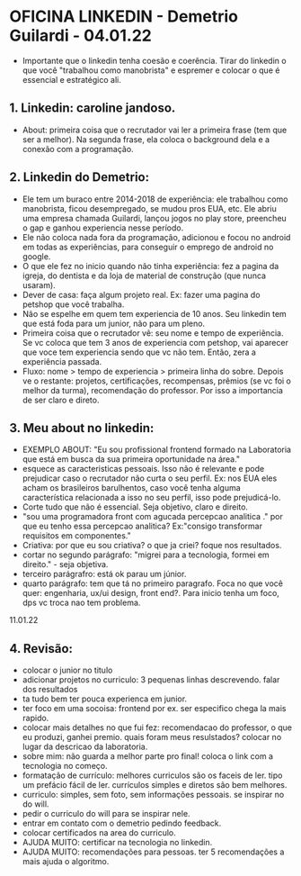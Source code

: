 # OFICINA LINKEDIN - Demetrio Guilardi - 04.01.22

- Importante que o linkedin tenha coesão e coerência. Tirar do linkedin o que você "trabalhou como manobrista" e espremer e colocar o que é essencial e estratégico ali.

## 1. Linkedin: caroline jandoso.

- About: primeira coisa que o recrutador vai ler a primeira frase (tem que ser a melhor).
Na segunda frase, ela coloca o background dela e a conexão com a programação.

## 2. Linkedin do Demetrio:

- Ele tem um buraco entre 2014-2018 de experiência: ele trabalhou como manobrista, ficou desempregado, se mudou pros EUA, etc. Ele abriu uma empresa chamada Guilardi, lançou jogos no play store, preencheu o gap e ganhou experiencia nesse período.
- Ele não coloca nada fora da programação, adicionou e focou no android em todas as experiências, para conseguir o emprego de android no google.
- O que ele fez no inicio quando não tinha experiência: fez a pagina da igreja, do dentista e da loja de material de construção (que nunca usaram).
- Dever de casa: faça algum projeto real. Ex: fazer uma pagina do petshop que você trabalha.
- Não se espelhe em quem tem experiencia de 10 anos. Seu linkedin tem que está foda para um junior, não para um pleno. 
- Primeira coisa que o recrutador vê: seu nome e tempo de experiência. Se vc coloca que tem 3 anos de experiencia com petshop, vai aparecer que voce tem experiencia sendo que vc não tem. Então, zera a experiência passada.
- Fluxo: nome > tempo de experiencia > primeira linha do sobre. Depois ve o restante: projetos, certificações, recompensas, prêmios (se vc foi o melhor da turma), recomendação do professor. Por isso a importancia de ser claro e direto.

## 3.  Meu about no linkedin:
- EXEMPLO ABOUT: "Eu sou profissional frontend formado na Laboratoria que está em busca da sua primeira oportunidade na área."
- esquece as caracteristicas pessoais. Isso não é relevante e pode prejudicar caso o recrutador não curta o seu perfil. Ex: nos EUA eles acham os brasileiros barulhentos, caso você tenha alguma característica relacionada a isso no seu perfil, isso pode prejudicá-lo.
- Corte tudo que não é essencial. Seja objetivo, claro e direito.
- "sou uma programadora front com agucada percepcao analitica ." por que eu tenho essa percepcao analitica? Ex:"consigo transformar requisitos em 
componentes."
- Criativa: por que eu sou criativa? o que ja criei? foque nos resultados.
- cortar no segundo parágrafo: "migrei para a tecnologia, formei em direito." - seja objetiva.
- terceiro parágrafro: está ok parau um júnior.
- quarto parágrafo: tem que tá no primeiro paragrafo. Foca no que você quer: engenharia, ux/ui design, front end?. Para inicio tenha um foco, dps vc troca nao tem problema.

11.01.22

## 4. Revisão:
- colocar o junior no titulo
- adicionar projetos no curriculo: 3 pequenas linhas descrevendo. falar dos resultados
-  ta tudo bem ter pouca experienca em junior.
- ter foco em uma socoisa: frontend por ex. ser especifico chega la mais rapido.
- colocar mais detalhes no que fui fez: recomendacao do professor, o que eu produzi, ganhei premio. quais foram meus resulstados? colocar no lugar da descricao da laboratoria.
- sobre mim: não guarda a melhor parte pro final! coloca o link com a tecnologia no começo.
- formatação de currículo: melhores curriculos são os faceis de ler. tipo um prefácio fácil de ler. currículos simples e diretos são bem melhores. 
- curriculo: simples, sem foto, sem informações pessoais. se inspirar no do will.
- pedir o curriculo do will para se inspirar nele.
- entrar em contato com o demetrio pedindo feedback.
- colocar certificados na area do curriculo.
- AJUDA MUITO: certificar na tecnologia no linkedin.
- AJUDA MUITO: recomendações para pessoas. ter 5 recomendações a mais ajuda o algoritmo. 
